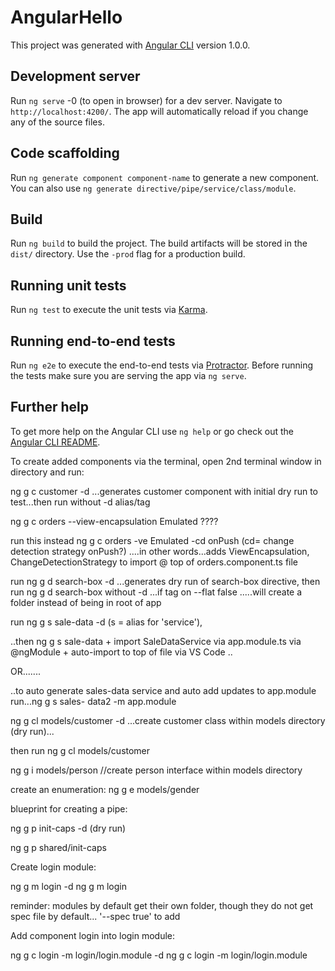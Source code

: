 # AngularHello

This project was generated with [Angular CLI](https://github.com/angular/angular-cli) version 1.0.0.

## Development server

Run `ng serve` -0 (to open in browser) for a dev server. Navigate to `http://localhost:4200/`. The app will automatically reload if you change any of the source files.

## Code scaffolding

Run `ng generate component component-name` to generate a new component. You can also use `ng generate directive/pipe/service/class/module`.

## Build

Run `ng build` to build the project. The build artifacts will be stored in the `dist/` directory. Use the `-prod` flag for a production build.

## Running unit tests

Run `ng test` to execute the unit tests via [Karma](https://karma-runner.github.io).

## Running end-to-end tests

Run `ng e2e` to execute the end-to-end tests via [Protractor](http://www.protractortest.org/).
Before running the tests make sure you are serving the app via `ng serve`.

## Further help

To get more help on the Angular CLI use `ng help` or go check out the [Angular CLI README](https://github.com/angular/angular-cli/blob/master/README.md).


To create added components via the terminal, open 2nd terminal window
in directory and run:

ng g c customer -d   ...generates customer component with initial dry run to test...then run without -d alias/tag

ng g c orders --view-encapsulation Emulated ????

run this instead ng g c orders -ve Emulated -cd onPush (cd= change detection strategy onPush?)
....in other words...adds ViewEncapsulation, ChangeDetectionStrategy to import @
top of orders.component.ts file


run ng g d search-box -d ...generates dry run of search-box directive,
then run ng g d search-box without -d   ...if tag on --flat false .....will create a folder instead of being in root of app


run ng g s sale-data -d (s = alias for 'service'),

..then ng g s sale-data + import SaleDataService via app.module.ts via @ngModule + auto-import to top of file via VS Code ..

OR.......

..to auto generate sales-data service and auto add updates to app.module run...ng g s sales-
data2 -m app.module


ng g cl models/customer -d  ...create customer class within models directory (dry run)...

then run ng g cl models/customer


ng g i models/person //create person interface within models directory

create an enumeration:
ng g e models/gender

blueprint for creating a pipe:

ng g p init-caps -d (dry run)

ng g p shared/init-caps 

Create login module:

ng g m login -d
ng g m login

reminder: modules by default get their own folder, though they do not get spec file by default... '--spec true' to add

Add component login into login module:
 
ng g c login -m login/login.module -d
ng g c login -m login/login.module 